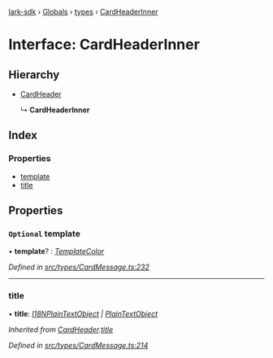 [lark-sdk](../README.md) › [Globals](../globals.md) › [types](../modules/types.md) › [CardHeaderInner](types.cardheaderinner.md)

# Interface: CardHeaderInner

## Hierarchy

* [CardHeader](types.cardheader.md)

  ↳ **CardHeaderInner**

## Index

### Properties

* [template](types.cardheaderinner.md#optional-template)
* [title](types.cardheaderinner.md#title)

## Properties

### `Optional` template

• **template**? : *[TemplateColor](../modules/types.md#templatecolor)*

*Defined in [src/types/CardMessage.ts:232](https://github.com/TbhT/lark-sdk/blob/5ecb791/src/types/CardMessage.ts#L232)*

___

###  title

• **title**: *[I18NPlainTextObject](types.i18nplaintextobject.md) | [PlainTextObject](types.plaintextobject.md)*

*Inherited from [CardHeader](types.cardheader.md).[title](types.cardheader.md#title)*

*Defined in [src/types/CardMessage.ts:214](https://github.com/TbhT/lark-sdk/blob/5ecb791/src/types/CardMessage.ts#L214)*
